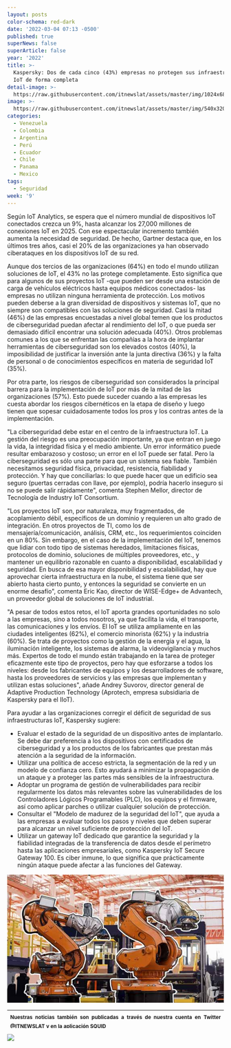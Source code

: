 ```yaml
---
layout: posts
color-schema: red-dark
date: '2022-03-04 07:13 -0500'
published: true
superNews: false
superArticle: false
year: '2022'
title: >-
  Kaspersky: Dos de cada cinco (43%) empresas no protegen sus infraestructuras
  IoT de forma completa
detail-image: >-
  https://raw.githubusercontent.com/itnewslat/assets/master/img/1024x680/IOT-Kaspersky-g.jpg
image: >-
  https://raw.githubusercontent.com/itnewslat/assets/master/img/540x320/IOT-Kaspersky-p.jpg
categories:
  - Venezuela
  - Colombia
  - Argentina
  - Perú
  - Ecuador
  - Chile
  - Panama
  - Mexico
tags:
  - Seguridad
week: '9'
---
```

Según IoT Analytics, se espera que el número mundial de dispositivos IoT conectados crezca un 9%, hasta alcanzar los 27,000 millones de conexiones IoT en 2025. Con ese espectacular incremento también aumenta la necesidad de seguridad. De hecho, Gartner destaca que, en los últimos tres años, casi el 20% de las organizaciones ya han observado ciberataques en los dispositivos IoT de su red.

Aunque dos tercios de las organizaciones (64%) en todo el mundo utilizan soluciones de IoT, el 43% no las protege completamente. Esto significa que para algunos de sus proyectos IoT -que pueden ser desde una estación de carga de vehículos eléctricos hasta equipos médicos conectados- las empresas no utilizan ninguna herramienta de protección.
Los motivos pueden deberse a la gran diversidad de dispositivos y sistemas IoT, que no siempre son compatibles con las soluciones de seguridad. Casi la mitad (46%) de las empresas encuestadas a nivel global temen que los productos de ciberseguridad puedan afectar al rendimiento del IoT, o que pueda ser demasiado difícil encontrar una solución adecuada (40%). Otros problemas comunes a los que se enfrentan las compañías a la hora de implantar herramientas de ciberseguridad son los elevados costos (40%), la imposibilidad de justificar la inversión ante la junta directiva (36%) y la falta de personal o de conocimientos específicos en materia de seguridad IoT (35%).
 
Por otra parte, los riesgos de ciberseguridad son considerados la principal barrera para la implementación de IoT por más de la mitad de las organizaciones (57%). Esto puede suceder cuando a las empresas les cuesta abordar los riesgos cibernéticos en la etapa de diseño y luego tienen que sopesar cuidadosamente todos los pros y los contras antes de la implementación.

"La ciberseguridad debe estar en el centro de la infraestructura IoT. La gestión del riesgo es una preocupación importante, ya que entran en juego la vida, la integridad física y el medio ambiente. Un error informático puede resultar embarazoso y costoso; un error en el IoT puede ser fatal. Pero la ciberseguridad es sólo una parte para que un sistema sea fiable. También necesitamos seguridad física, privacidad, resistencia, fiabilidad y protección. Y hay que conciliarlas: lo que puede hacer que un edificio sea seguro (puertas cerradas con llave, por ejemplo), podría hacerlo inseguro si no se puede salir rápidamente", comenta Stephen Mellor, director de Tecnología de Industry IoT Consortium.

"Los proyectos IoT son, por naturaleza, muy fragmentados, de acoplamiento débil, específicos de un dominio y requieren un alto grado de integración. En otros proyectos de TI, como los de mensajería/comunicación, análisis, CRM, etc., los requerimientos coinciden en un 80%. Sin embargo, en el caso de la implementación del IoT, tenemos que lidiar con todo tipo de sistemas heredados, limitaciones físicas, protocolos de dominio, soluciones de múltiples proveedores, etc., y mantener un equilibrio razonable en cuanto a disponibilidad, escalabilidad y seguridad. En busca de esa mayor disponibilidad y escalabilidad, hay que aprovechar cierta infraestructura en la nube, el sistema tiene que ser abierto hasta cierto punto, y entonces la seguridad se convierte en un enorme desafío", comenta Eric Kao, director de WISE-Edge+ de Advantech, un proveedor global de soluciones de IoT industrial.

"A pesar de todos estos retos, el IoT aporta grandes oportunidades no solo a las empresas, sino a todos nosotros, ya que facilita la vida, el transporte, las comunicaciones y los envíos. El IoT se utiliza ampliamente en las ciudades inteligentes (62%), el comercio minorista (62%) y la industria (60%). Se trata de proyectos como la gestión de la energía y el agua, la iluminación inteligente, los sistemas de alarma, la videovigilancia y muchos más. Expertos de todo el mundo están trabajando en la tarea de proteger eficazmente este tipo de proyectos, pero hay que esforzarse a todos los niveles: desde los fabricantes de equipos y los desarrolladores de software, hasta los proveedores de servicios y las empresas que implementan y utilizan estas soluciones", añade Andrey Suvorov, director general de Adaptive Production Technology (Aprotech, empresa subsidiaria de Kaspersky para el IIoT).

Para ayudar a las organizaciones corregir el déficit de seguridad de sus infraestructuras IoT, Kaspersky sugiere:

- Evaluar el estado de la seguridad de un dispositivo antes de implantarlo. Se debe dar preferencia a los dispositivos con certificados de ciberseguridad y a los productos de los fabricantes que prestan más atención a la seguridad de la información.
- Utilizar una política de acceso estricta, la segmentación de la red y un modelo de confianza cero. Esto ayudará a minimizar la propagación de un ataque y a proteger las partes más sensibles de la infraestructura.
- Adoptar un programa de gestión de vulnerabilidades para recibir regularmente los datos más relevantes sobre las vulnerabilidades de los Controladores Lógicos Programables (PLC), los equipos y el firmware, así como aplicar parches o utilizar cualquier solución de protección.
- Consultar el "Modelo de madurez de la seguridad del IoT", que ayuda a las empresas a evaluar todos los pasos y niveles que deben superar para alcanzar un nivel suficiente de protección del IoT.
- Utilizar un gateway IoT dedicado que garantice la seguridad y la fiabilidad integradas de la transferencia de datos desde el perímetro hasta las aplicaciones empresariales, como Kaspersky IoT Secure Gateway 100. Es ciber inmune, lo que significa que prácticamente ningún ataque puede afectar a las funciones del Gateway.

![](https://raw.githubusercontent.com/itnewslat/assets/master/img/540x320/IOT-Kaspersky-p.jpg)

<table style="height: 42px;" width="569">
<tbody>
<tr>
<td style="text-align: justify;"><sub><strong>Nuestras noticias también son publicadas a través de nuestra cuenta en Twitter <a href="https://twitter.com/itnewslat?lang=es">@ITNEWSLAT</a> y en la aplicación <a href="https://squidapp.co/en/">SQUID</a></strong></sub></td>
</tr>
</tbody>
</table>

<img src="https://tracker.metricool.com/c3po.jpg?hash=56f88a41e39ab42c063cc51676587a04"/>